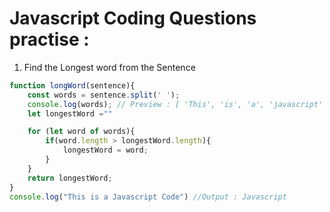 # Javascript Coding Questions practise :

1. Find the Longest word from the Sentence 
```js
function longWord(sentence){
    const words = sentence.split(' ');
    console.log(words); // Preview : [ 'This', 'is', 'a', 'javascript' ]
    let longestWord =""

    for (let word of words){
        if(word.length > longestWord.length){
            longestWord = word;
        }
    }
    return longestWord;
}
console.log("This is a Javascript Code") //Output : Javascript 
```